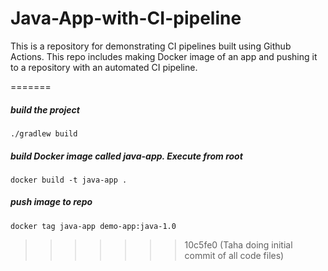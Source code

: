 # Java-App-with-CI-pipeline
This is a repository for demonstrating CI pipelines built using Github Actions. This repo includes making Docker image of an app and pushing it to a repository with an automated CI pipeline.

=======

##### build the project

    ./gradlew build

##### build Docker image called java-app. Execute from root

    docker build -t java-app .
    
##### push image to repo 

    docker tag java-app demo-app:java-1.0
    
>>>>>>> 10c5fe0 (Taha doing initial commit of all code files)
